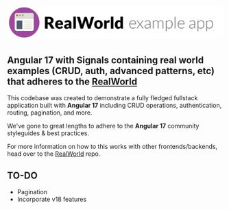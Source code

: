 # ![Real World Example App](logo.png)

## Angular 17 with Signals containing real world examples (CRUD, auth, advanced patterns, etc) that adheres to the [RealWorld](https://github.com/gothinkster/realworld)

This codebase was created to demonstrate a fully fledged fullstack application built with **Angular 17** including CRUD operations, authentication, routing, pagination, and more.

We've gone to great lengths to adhere to the **Angular 17** community styleguides & best practices.

For more information on how to this works with other frontends/backends, head over to the [RealWorld](https://github.com/gothinkster/realworld) repo.



## TO-DO 
- Pagination 
- Incorporate v18 features 